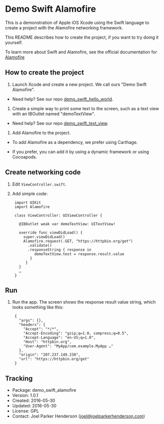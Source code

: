 # Demo Swift Alamofire

This is a demonstration of Apple iOS Xcode using the Swift language to create a project with the Alamofire networking framework.

This README describes how to create the project, if you want to try doing it yourself.

To learn more about Swift and Alamofire, see the official documentation for [Alamofire](https://github.com/Alamofire/Alamofire)

## How to create the project

1. Launch Xcode and create a new project. We call ours "Demo Swift Alamofire".

  * Need help? See our repo [demo_swift_hello_world](https://github.com/joelparkerhenderson/demo_swift_hello_world).

1. Create a simple way to print some text to the screen, such as a text view with an IBOutlet named "demoTextView".

  * Need help? See our repo [demo_swift_text_view](https://github.com/joelparkerhenderson/demo_swift_text_view).

1. Add Alamofire to the project.

  * To add Alamofire as a dependency, we prefer using Carthage.

  * If you prefer, you can add it by using a dynamic framework or using Cocoapods.

## Create networking code

1. Edit `ViewController.swift`.

1. Add simple code:

        import UIKit
        import Alamofire

        class ViewController: UIViewController {

          @IBOutlet weak var demoTextView: UITextView!

          override func viewDidLoad() {
            super.viewDidLoad()
            Alamofire.request(.GET, "https://httpbin.org/get")
              .validate()
              .responseString { response in
                 demoTextView.text = response.result.value
               }
             }
          }
		  …
		}

## Run

1. Run the app. The screen shows the response result value string, which looks something like this:

        {
          "args": {},
          "headers": {
            "Accept": "*/*",
            "Accept-Encoding": "gzip;q=1.0, compress;q=0.5",
            "Accept-Language": "en-US;q=1.0",
            "Host": "httpbin.org",
            "User-Agent": "MyApp/com.example.MyApp …"
          },
          "origin": "207.237.149.238",
          "url": "https://httpbin.org/get"
        }


## Tracking

* Package: demo_swift_alamofire
* Version: 1.0.1
* Created: 2016-05-30
* Updated: 2016-05-30
* License: GPL
* Contact: Joel Parker Henderson (joel@joelparkerhenderson.com)
